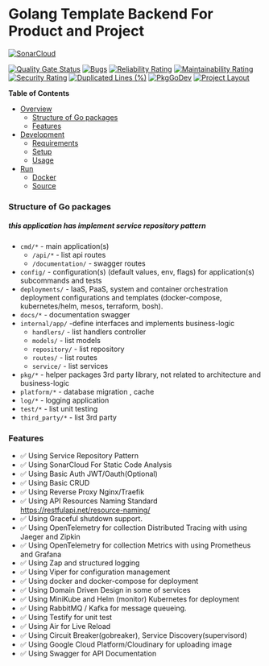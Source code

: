 # Golang Template Backend For Product and Project
[![SonarCloud](https://sonarcloud.io/images/project_badges/sonarcloud-white.svg)](https://sonarcloud.io/summary/new_code?id=DobbyAkhmadi_Golang-Backend-Base-Project)

[![Quality Gate Status](https://sonarcloud.io/api/project_badges/measure?project=DobbyAkhmadi_Golang-Backend-Base-Project&metric=alert_status)](https://sonarcloud.io/summary/new_code?id=DobbyAkhmadi_Golang-Backend-Base-Project)
[![Bugs](https://sonarcloud.io/api/project_badges/measure?project=DobbyAkhmadi_Golang-Backend-Base-Project&metric=bugs)](https://sonarcloud.io/summary/new_code?id=DobbyAkhmadi_Golang-Backend-Base-Project)
[![Reliability Rating](https://sonarcloud.io/api/project_badges/measure?project=DobbyAkhmadi_Golang-Backend-Base-Project&metric=reliability_rating)](https://sonarcloud.io/summary/new_code?id=DobbyAkhmadi_Golang-Backend-Base-Project)
[![Maintainability Rating](https://sonarcloud.io/api/project_badges/measure?project=DobbyAkhmadi_Golang-Backend-Base-Project&metric=sqale_rating)](https://sonarcloud.io/summary/new_code?id=DobbyAkhmadi_Golang-Backend-Base-Project)
[![Security Rating](https://sonarcloud.io/api/project_badges/measure?project=DobbyAkhmadi_Golang-Backend-Base-Project&metric=security_rating)](https://sonarcloud.io/summary/new_code?id=DobbyAkhmadi_Golang-Backend-Base-Project)
[![Duplicated Lines (%)](https://sonarcloud.io/api/project_badges/measure?project=DobbyAkhmadi_Golang-Backend-Base-Project&metric=duplicated_lines_density)](https://sonarcloud.io/summary/new_code?id=DobbyAkhmadi_Golang-Backend-Base-Project)
[![PkgGoDev](https://pkg.go.dev/badge/github.com/powerman/go-service-example)](https://pkg.go.dev/github.com/powerman/go-service-example)
[![Project Layout](https://img.shields.io/badge/Standard%20Go-Project%20Layout-informational)](https://github.com/golang-standards/project-layout)
<!-- START doctoc generated TOC please keep comment here to allow auto update -->
<!-- DON'T EDIT THIS SECTION, INSTEAD RE-RUN doctoc TO UPDATE -->
**Table of Contents**

- [Overview](#overview)
    - [Structure of Go packages](#structure-of-go-packages)
    - [Features](#features)
- [Development](#development)
    - [Requirements](#requirements)
    - [Setup](#setup)
    - [Usage](#usage)
- [Run](#run)
    - [Docker](#docker)
    - [Source](#source)

<!-- END doctoc generated TOC please keep comment here to allow auto update -->

### Structure of Go packages

##### this application has implement service repository pattern

- `cmd/*` - main application(s)
  - `/api/*` - list api routes
  - `/documentation/` - swagger routes
- `config/` - configuration(s) (default values, env, flags) for application(s) subcommands and tests
- `deployments/` - IaaS, PaaS, system and container orchestration deployment configurations and templates (docker-compose, kubernetes/helm, mesos, terraform, bosh).
- `docs/*` - documentation swagger
- `internal/app/`  -define interfaces and implements business-logic
    - `handlers/` - list handlers controller
    - `models/` - list models
    - `repository/` - list repository
    - `routes/` - list routes
    -  `service/` - list services
- `pkg/*` - helper packages 3rd party library, not related to architecture and business-logic
- `platform/*` - database migration , cache
- `log/*` - logging application
- `test/*` - list unit testing
- `third_party/*` - list 3rd party

### Features

- ✅ Using Service Repository Pattern
- ✅ Using SonarCloud For Static Code Analysis
- ✅ Using Basic Auth JWT/Oauth(Optional)
- ✅ Using Basic CRUD
- ✅ Using Reverse Proxy Nginx/Traefik
- ✅ Using API Resources Naming Standard https://restfulapi.net/resource-naming/
- ✅ Using Graceful shutdown support.
- ✅ Using OpenTelemetry for collection Distributed Tracing with using Jaeger and Zipkin
- ✅ Using OpenTelemetry for collection Metrics with using Prometheus and Grafana
- ✅ Using Zap and structured logging
- ✅ Using Viper for configuration management
- ✅ Using docker and docker-compose for deployment
- ✅ Using Domain Driven Design in some of services
- ✅ Using MiniKube and Helm (monitor) Kubernetes for deployment
- ✅ Using RabbitMQ / Kafka for message queueing.
- ✅ Using Testify for unit test
- ✅ Using Air for Live Reload
- ✅ Using Circuit Breaker(gobreaker), Service Discovery(supervisord)
- ✅ Using Google Cloud Platform/Cloudinary for uploading image
- ✅ Using Swagger for API Documentation
